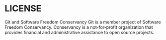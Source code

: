 # __LICENSE__


Git and Software Freedom Conservancy
Git is a member project of Software Freedom Conservancy. Conservancy is a not-for-profit organization that provides financial and administrative assistance to open source projects.